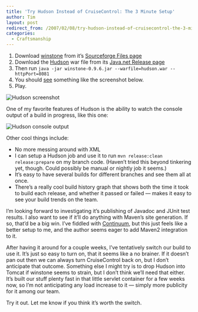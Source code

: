 ```yaml
---
title: 'Try Hudson Instead of CruiseControl: The 3 Minute Setup'
author: Tim
layout: post
redirect_from: /2007/02/08/try-hudson-instead-of-cruisecontrol-the-3-minute-setup/
categories:
  - Craftsmanship
---
```

  1. Download [winstone][1] from it&#8217;s [Sourceforge Files page][2]
  2. Download the [Hudson][3] war file from its [Java.net Release page][4]
  3. Then run `java -jar winstone-0.9.6.jar --warfile=hudson.war --httpPort=8081`
  4. You should [see][5] something like the screenshot below.
  5. Play.

![Hudson screenshot][6]

One of my favorite features of Hudson is the ability to watch the console output of a build in progress, like this one:

![Hudson console output][7]

Other cool things include:

  * No more messing around with XML
  * I can setup a Hudson job and use it to run `mvn release:clean release:prepare` on my branch code. (Haven&#8217;t tried this beyond tinkering yet, though. Could possibly be manual or nightly job it seems.)
  * It&#8217;s easy to have several builds for different branches and see them all at once.
  * There&#8217;s a really cool build history graph that shows both the time it took to build each release, and whether it passed or failed &#8212; makes it easy to see your build trends on the team.

I&#8217;m looking forward to investigating it&#8217;s publishing of Javadoc and JUnit test results. I also want to see if it&#8217;ll do anything with Maven&#8217;s site generation. If so, that&#8217;d be a big win. I&#8217;ve fiddled with [Continuum][8], but this just feels like a better setup to me, and the author seems eager to add Maven2 integration to it.

After having it around for a couple weeks, I&#8217;ve tentatively switch our build to use it. It&#8217;s just so easy to turn on, that it seems like a no brainer. If it doesn&#8217;t pan out then we can always turn CruiseControl back on, but I don&#8217;t anticipate that outcome. Something else I might try is to drop Hudson into Tomcat if winstone seems to strain, but I don&#8217;t think we&#8217;ll need that either. It&#8217;s built our stuff plenty fast in that little servlet container for a few weeks now, so I&#8217;m not anticipating any load increase to it &#8212; simply more publicity for it among our team.

Try it out. Let me know if you think it&#8217;s worth the switch.

 [1]: http://winstone.sourceforge.net/
 [2]: http://sourceforge.net/project/showfiles.php?group_id=98922
 [3]: https://hudson.dev.java.net/
 [4]: https://hudson.dev.java.net/servlets/ProjectDocumentList?folderID=2761&expandFolder=2761&folderID=0
 [5]: http://localhost:8081
 [6]: http://timshadel.com/wp-content/uploads/2007/02/383688861_9230235159_d.jpg
 [7]: http://timshadel.com/wp-content/uploads/2007/02/383693600_5fd9106052_d.jpg
 [8]: http://maven.apache.org/continuum/
